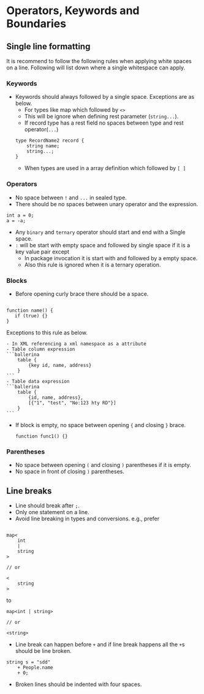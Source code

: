 # Operators, Keywords and Boundaries

## Single line formatting
It is recommend to follow the following rules when applying white spaces on a line. 
Following will list down where a single whitespace can apply.
### Keywords
* Keywords should always followed by a single space. Exceptions are as below.
    - For types like map which followed by `<>`
    - This will be ignore when defining rest parameter (`string...`).
    - If record type has a rest field no spaces between type and rest operator(`...`) 
    ```ballerina
    type RecordName2 record {
        string name;
        string...;
    }
    ```
    - When types are used in a array definition which followed by `[ ]`
### Operators
* No space between `!` and `...` in sealed type.
* There should be no spaces between unary operator and the expression.
```ballerina
int a = 0;
a = -a;
``` 

* Any `binary` and `ternary` operator should start and end with a Single space.
* `:` will be start with empty space and followed by single space if it is a key value pair except
    - In package invocation it is start with and followed by a empty space.
    - Also this rule is ignored when it is a ternary operation.

### Blocks
* Before opening curly brace there should be a space. 

```ballerina

function name() {
   if (true) {}
}

```

Exceptions to this rule as below.

    - In XML referencing a xml namespace as a attribute
    - Table column expression
    ```ballerina
        table {
            {key id, name, address}
        }
    ```
    - Table data expression
    ```ballerina
        table {
            {id, name, address},
            [{"1", "test", "No:123 hty RD"}]
        }
    ```
* If block is empty, no space between opening `{` and closing `}` brace.
  ```ballerina
  function func1() {}
  ``` 
### Parentheses
* No space between opening `(` and closing `)` parentheses if it is empty.
* No space in front of closing `)` parentheses.

## Line breaks
* Line should break after `;`.
* Only one statement on a line. 
* Avoid line breaking in types and conversions.
e.g., prefer

```ballerina

map<
    int
    |
    string
> 

// or

<
    string
>
```

to

```ballerina
map<int | string> 

// or

<string>
```

* Line break can happen before `+` and if line break happens all the `+`s should be line broken.

```ballerina
string s = "sdd"
    + People.name
    + 0;
```

* Broken lines should be indented with four spaces.